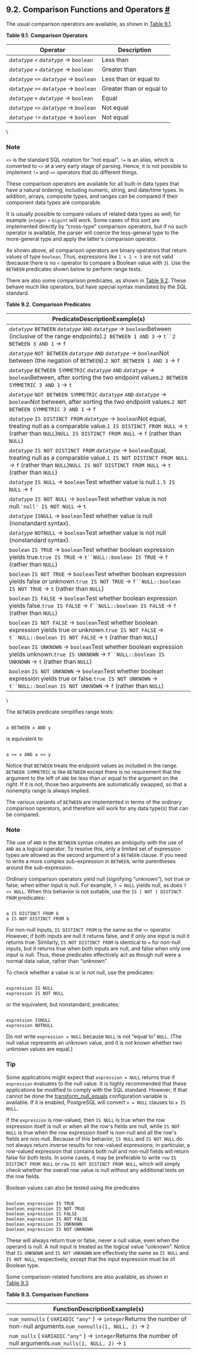 ## 9.2. Comparison Functions and Operators [#](#FUNCTIONS-COMPARISON)

The usual comparison operators are available, as shown in [Table 9.1](functions-comparison#FUNCTIONS-COMPARISON-OP-TABLE "Table 9.1. Comparison Operators").

**Table 9.1. Comparison Operators**

| Operator                                   | Description              |
| ------------------------------------------ | ------------------------ |
| *`datatype`* `<` *`datatype`* → `boolean`  | Less than                |
| *`datatype`* `>` *`datatype`* → `boolean`  | Greater than             |
| *`datatype`* `<=` *`datatype`* → `boolean` | Less than or equal to    |
| *`datatype`* `>=` *`datatype`* → `boolean` | Greater than or equal to |
| *`datatype`* `=` *`datatype`* → `boolean`  | Equal                    |
| *`datatype`* `<>` *`datatype`* → `boolean` | Not equal                |
| *`datatype`* `!=` *`datatype`* → `boolean` | Not equal                |

\

### Note

`<>` is the standard SQL notation for “not equal”. `!=` is an alias, which is converted to `<>` at a very early stage of parsing. Hence, it is not possible to implement `!=` and `<>` operators that do different things.

These comparison operators are available for all built-in data types that have a natural ordering, including numeric, string, and date/time types. In addition, arrays, composite types, and ranges can be compared if their component data types are comparable.

It is usually possible to compare values of related data types as well; for example `integer` `>` `bigint` will work. Some cases of this sort are implemented directly by “cross-type” comparison operators, but if no such operator is available, the parser will coerce the less-general type to the more-general type and apply the latter's comparison operator.

As shown above, all comparison operators are binary operators that return values of type `boolean`. Thus, expressions like `1 < 2 < 3` are not valid (because there is no `<` operator to compare a Boolean value with `3`). Use the `BETWEEN` predicates shown below to perform range tests.

There are also some comparison predicates, as shown in [Table 9.2](functions-comparison#FUNCTIONS-COMPARISON-PRED-TABLE "Table 9.2. Comparison Predicates"). These behave much like operators, but have special syntax mandated by the SQL standard.

**Table 9.2. Comparison Predicates**

| PredicateDescriptionExample(s)                                                                                                                                                                                             |
| -------------------------------------------------------------------------------------------------------------------------------------------------------------------------------------------------------------------------- |
| *`datatype`* `BETWEEN` *`datatype`* `AND` *`datatype`* → `boolean`Between (inclusive of the range endpoints).`2 BETWEEN 1 AND 3` → `t``2 BETWEEN 3 AND 1` → `f`                                                            |
| *`datatype`* `NOT BETWEEN` *`datatype`* `AND` *`datatype`* → `boolean`Not between (the negation of `BETWEEN`).`2 NOT BETWEEN 1 AND 3` → `f`                                                                                |
| *`datatype`* `BETWEEN SYMMETRIC` *`datatype`* `AND` *`datatype`* → `boolean`Between, after sorting the two endpoint values.`2 BETWEEN SYMMETRIC 3 AND 1` → `t`                                                             |
| *`datatype`* `NOT BETWEEN SYMMETRIC` *`datatype`* `AND` *`datatype`* → `boolean`Not between, after sorting the two endpoint values.`2 NOT BETWEEN SYMMETRIC 3 AND 1` → `f`                                                 |
| *`datatype`* `IS DISTINCT FROM` *`datatype`* → `boolean`Not equal, treating null as a comparable value.`1 IS DISTINCT FROM NULL` → `t` (rather than `NULL`)`NULL IS DISTINCT FROM NULL` → `f` (rather than `NULL`)         |
| *`datatype`* `IS NOT DISTINCT FROM` *`datatype`* → `boolean`Equal, treating null as a comparable value.`1 IS NOT DISTINCT FROM NULL` → `f` (rather than `NULL`)`NULL IS NOT DISTINCT FROM NULL` → `t` (rather than `NULL`) |
| *`datatype`* `IS NULL` → `boolean`Test whether value is null.`1.5 IS NULL` → `f`                                                                                                                                           |
| *`datatype`* `IS NOT NULL` → `boolean`Test whether value is not null.`'null' IS NOT NULL` → `t`                                                                                                                            |
| *`datatype`* `ISNULL` → `boolean`Test whether value is null (nonstandard syntax).                                                                                                                                          |
| *`datatype`* `NOTNULL` → `boolean`Test whether value is not null (nonstandard syntax).                                                                                                                                     |
| `boolean` `IS TRUE` → `boolean`Test whether boolean expression yields true.`true IS TRUE` → `t``NULL::boolean IS TRUE` → `f` (rather than `NULL`)                                                                          |
| `boolean` `IS NOT TRUE` → `boolean`Test whether boolean expression yields false or unknown.`true IS NOT TRUE` → `f``NULL::boolean IS NOT TRUE` → `t` (rather than `NULL`)                                                  |
| `boolean` `IS FALSE` → `boolean`Test whether boolean expression yields false.`true IS FALSE` → `f``NULL::boolean IS FALSE` → `f` (rather than `NULL`)                                                                      |
| `boolean` `IS NOT FALSE` → `boolean`Test whether boolean expression yields true or unknown.`true IS NOT FALSE` → `t``NULL::boolean IS NOT FALSE` → `t` (rather than `NULL`)                                                |
| `boolean` `IS UNKNOWN` → `boolean`Test whether boolean expression yields unknown.`true IS UNKNOWN` → `f``NULL::boolean IS UNKNOWN` → `t` (rather than `NULL`)                                                              |
| `boolean` `IS NOT UNKNOWN` → `boolean`Test whether boolean expression yields true or false.`true IS NOT UNKNOWN` → `t``NULL::boolean IS NOT UNKNOWN` → `f` (rather than `NULL`)                                            |

\

The `BETWEEN` predicate simplifies range tests:

```

a BETWEEN x AND y
```

is equivalent to

```

a >= x AND a <= y
```

Notice that `BETWEEN` treats the endpoint values as included in the range. `BETWEEN SYMMETRIC` is like `BETWEEN` except there is no requirement that the argument to the left of `AND` be less than or equal to the argument on the right. If it is not, those two arguments are automatically swapped, so that a nonempty range is always implied.

The various variants of `BETWEEN` are implemented in terms of the ordinary comparison operators, and therefore will work for any data type(s) that can be compared.

### Note

The use of `AND` in the `BETWEEN` syntax creates an ambiguity with the use of `AND` as a logical operator. To resolve this, only a limited set of expression types are allowed as the second argument of a `BETWEEN` clause. If you need to write a more complex sub-expression in `BETWEEN`, write parentheses around the sub-expression.

Ordinary comparison operators yield null (signifying “unknown”), not true or false, when either input is null. For example, `7 = NULL` yields null, as does `7 <> NULL`. When this behavior is not suitable, use the `IS [ NOT ] DISTINCT FROM` predicates:

```

a IS DISTINCT FROM b
a IS NOT DISTINCT FROM b
```

For non-null inputs, `IS DISTINCT FROM` is the same as the `<>` operator. However, if both inputs are null it returns false, and if only one input is null it returns true. Similarly, `IS NOT DISTINCT FROM` is identical to `=` for non-null inputs, but it returns true when both inputs are null, and false when only one input is null. Thus, these predicates effectively act as though null were a normal data value, rather than “unknown”.

To check whether a value is or is not null, use the predicates:

```

expression IS NULL
expression IS NOT NULL
```

or the equivalent, but nonstandard, predicates:

```

expression ISNULL
expression NOTNULL
```

Do *not* write `expression = NULL` because `NULL` is not “equal to” `NULL`. (The null value represents an unknown value, and it is not known whether two unknown values are equal.)

### Tip

Some applications might expect that `expression = NULL` returns true if *`expression`* evaluates to the null value. It is highly recommended that these applications be modified to comply with the SQL standard. However, if that cannot be done the [transform\_null\_equals](runtime-config-compatible#GUC-TRANSFORM-NULL-EQUALS) configuration variable is available. If it is enabled, PostgreSQL will convert `x = NULL` clauses to `x IS NULL`.

If the *`expression`* is row-valued, then `IS NULL` is true when the row expression itself is null or when all the row's fields are null, while `IS NOT NULL` is true when the row expression itself is non-null and all the row's fields are non-null. Because of this behavior, `IS NULL` and `IS NOT NULL` do not always return inverse results for row-valued expressions; in particular, a row-valued expression that contains both null and non-null fields will return false for both tests. In some cases, it may be preferable to write *`row`* `IS DISTINCT FROM NULL` or *`row`* `IS NOT DISTINCT FROM NULL`, which will simply check whether the overall row value is null without any additional tests on the row fields.

Boolean values can also be tested using the predicates

```

boolean_expression IS TRUE
boolean_expression IS NOT TRUE
boolean_expression IS FALSE
boolean_expression IS NOT FALSE
boolean_expression IS UNKNOWN
boolean_expression IS NOT UNKNOWN
```

These will always return true or false, never a null value, even when the operand is null. A null input is treated as the logical value “unknown”. Notice that `IS UNKNOWN` and `IS NOT UNKNOWN` are effectively the same as `IS NULL` and `IS NOT NULL`, respectively, except that the input expression must be of Boolean type.

Some comparison-related functions are also available, as shown in [Table 9.3](functions-comparison#FUNCTIONS-COMPARISON-FUNC-TABLE "Table 9.3. Comparison Functions").

**Table 9.3. Comparison Functions**

| FunctionDescriptionExample(s)                                                                                                  |
| ------------------------------------------------------------------------------------------------------------------------------ |
| `num_nonnulls` ( `VARIADIC` `"any"` ) → `integer`Returns the number of non-null arguments.`num_nonnulls(1, NULL, 2)` → `2` |
| `num_nulls` ( `VARIADIC` `"any"` ) → `integer`Returns the number of null arguments.`num_nulls(1, NULL, 2)` → `1`           |
